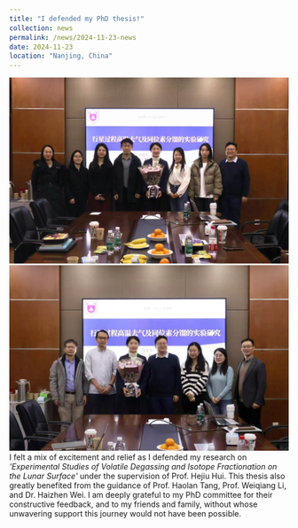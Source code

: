 ```yaml
---
title: "I defended my PhD thesis!"
collection: news
permalink: /news/2024-11-23-news
date: 2024-11-23
location: "Nanjing, China"
---
```




![group photo](../images/37f0b5940f9aecd61b4e69da7723da9.jpg)
![committee photo](../images/3da67f6f7521b2a8f16451233f41681.jpg)
I felt a mix of excitement and relief as I defended my research on *'Experimental Studies of Volatile Degassing and Isotope Fractionation on the Lunar Surface'* under the supervision of Prof. Hejiu Hui. This thesis also greatly benefited from the guidance of Prof. Haolan Tang, Prof. Weiqiang Li, and Dr. Haizhen Wei. I am deeply grateful to my PhD committee for their constructive feedback, and to my friends and family, without whose unwavering support this journey would not have been possible.
